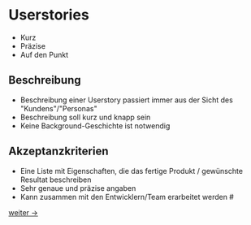 # Userstories

- Kurz
- Präzise 
- Auf den Punkt

## Beschreibung

- Beschreibung einer Userstory passiert immer aus der Sicht des "Kundens"/"Personas"
- Beschreibung soll kurz und knapp sein
- Keine Background-Geschichte ist notwendig

## Akzeptanzkriterien

- Eine Liste mit Eigenschaften, die das fertige Produkt / gewünschte Resultat beschreiben
- Sehr genaue und präzise angaben
- Kann zusammen mit den Entwicklern/Team erarbeitet werden #

[weiter ->](12-1_launch.md)
